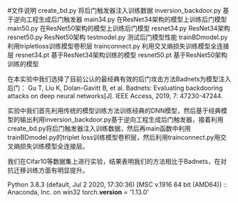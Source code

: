 
#文件说明
create_bd.py  将后门触发器注入训练数据
inversion_backdoor.py  基于逆向工程生成后门触发器
main34.py   在ResNet34架构的模型上训练后门模型
main50.py   在ResNet50架构的模型上训练后门模型
resnet34.py   ResNet34架构
resnet50.py   ResNet50架构
testmodel.py    测试后门模型性能
trainBDmodel.py    利用tripletloss训练模型卷积层
trainconnect.py    利用交叉熵损失训练模型全连接层
resnet34.pt   基于ResNet34架构训练的模型
resnet50.pt   基于ResNet50架构训练的模型

在本实验中我们选择了目前公认的最经典有效的后门攻击方法Badnets为模型注入后门：
Gu T, Liu K, Dolan-Gavitt B, et al. Badnets: Evaluating backdooring attacks on deep neural networks[J]. IEEE Access, 2019, 7: 47230-47244.

实验中我们首先利用传统的模型训练方法训练经典的DNN模型，然后基于经典模型的输出利用inversion_backdoor.py基于逆向工程生成后门触发器，接着利用create_bd.py将后门触发器注入训练数据，然后再main函数中利用trainBDmodel.py的triplet loss训练模型卷积层，然后利用trainconnect.py用交叉熵损失训练模型全连接层。

我们在Cifar10等数据集上进行实验，结果表明我们的方法相比于Badnets，在对抗迁移训练方面有明显提升。


Python 3.8.3 (default, Jul  2 2020, 17:30:36) [MSC v.1916 64 bit (AMD64)] :: Anaconda, Inc. on win32
torch.__version__ = '1.13.0'
